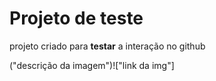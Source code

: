 # Projeto de teste

projeto criado para **testar** a interação no github

("descrição da imagem")!["link da img"]

<img src="">